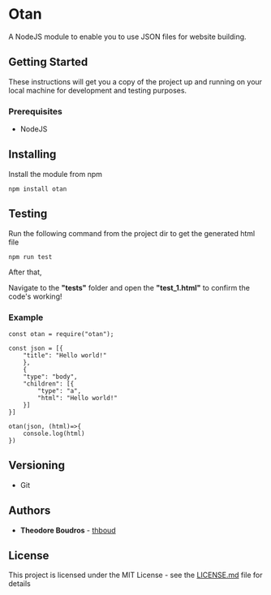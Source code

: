 # Otan

A NodeJS module to enable you to use JSON files for website building.

## Getting Started

These instructions will get you a copy of the project up and running on your local machine for development and testing purposes.

### Prerequisites

* NodeJS

## Installing

Install the module from npm

```
npm install otan
```

## Testing

Run the following command from the project dir to get the generated html file

```
npm run test
```


After that, 

Navigate to the **"tests"** folder and open the **"test_1.html"** to confirm the code's working!

### Example

```
const otan = require("otan");

const json = [{
    "title": "Hello world!"
    },
    {
    "type": "body",
    "children": [{
        "type": "a",
        "html": "Hello world!"
    }]
}]

otan(json, (html)=>{
    console.log(html)
})
```

## Versioning

* Git

## Authors

* **Theodore Boudros** - [thboud](https://github.com/thboud)

## License

This project is licensed under the MIT License - see the [LICENSE.md](LICENSE.md) file for details
